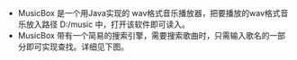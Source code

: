 - MusicBox 是一个用Java实现的 wav格式音乐播放器，把要播放的wav格式音乐放入路径 D:/music 中，打开该软件即可读入。
- MusicBox 带有一个简易的搜索引擎，需要搜索歌曲时，只需输入歌名的一部分即可实现查找。详细见下图。
